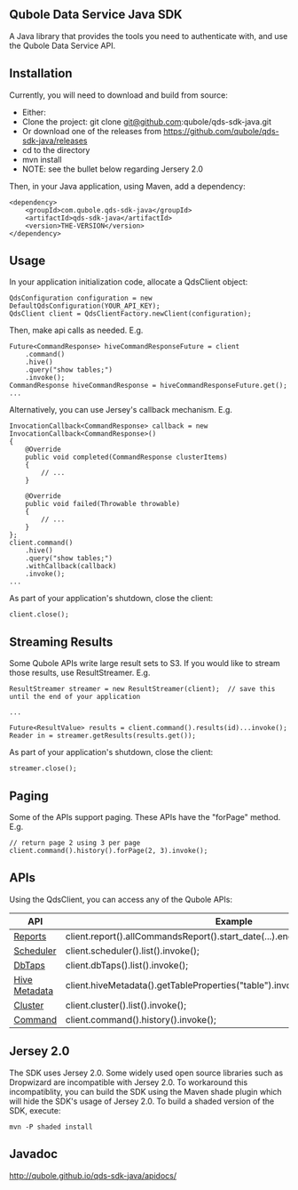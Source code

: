 ## Qubole Data Service Java SDK
A Java library that provides the tools you need to authenticate with, and use the Qubole Data Service API.

## Installation
Currently, you will need to download and build from source:

* Either:
 * Clone the project: git clone git@github.com:qubole/qds-sdk-java.git 
 * Or download one of the releases from https://github.com/qubole/qds-sdk-java/releases
* cd to the directory
* mvn install
* NOTE: see the bullet below regarding Jersery 2.0

Then, in your Java application, using Maven, add a dependency:

```
<dependency>
    <groupId>com.qubole.qds-sdk-java</groupId>
    <artifactId>qds-sdk-java</artifactId>
    <version>THE-VERSION</version>
</dependency>
```

## Usage

In your application initialization code, allocate a QdsClient object:

```
QdsConfiguration configuration = new DefaultQdsConfiguration(YOUR_API_KEY);
QdsClient client = QdsClientFactory.newClient(configuration);
```

Then, make api calls as needed. E.g.

```
Future<CommandResponse> hiveCommandResponseFuture = client
    .command()
    .hive()
    .query("show tables;")
    .invoke();
CommandResponse hiveCommandResponse = hiveCommandResponseFuture.get();
...
```

Alternatively, you can use Jersey's callback mechanism. E.g.

```
InvocationCallback<CommandResponse> callback = new InvocationCallback<CommandResponse>()
{
    @Override
    public void completed(CommandResponse clusterItems)
    {
        // ...
    }

    @Override
    public void failed(Throwable throwable)
    {
        // ...
    }
};
client.command()
    .hive()
    .query("show tables;")
    .withCallback(callback)
    .invoke();
...
```

As part of your application's shutdown, close the client:

```
client.close();
```

## Streaming Results

Some Qubole APIs write large result sets to S3. If you would like to stream those results, use ResultStreamer.
E.g.

```
ResultStreamer streamer = new ResultStreamer(client);  // save this until the end of your application

...

Future<ResultValue> results = client.command().results(id)...invoke();
Reader in = streamer.getResults(results.get());
```

As part of your application's shutdown, close the client:

```
streamer.close();
```

## Paging

Some of the APIs support paging. These APIs have the "forPage" method. E.g.

```
// return page 2 using 3 per page
client.command().history().forPage(2, 3).invoke();
```

## APIs

Using the QdsClient, you can access any of the Qubole APIs:

| API | Example |
| --- | ------- |
| [Reports](http://www.qubole.com/docs/documentation/reports-api/) | client.report().allCommandsReport().start_date(...).end_date(...).limit(...).invoke(); |
| [Scheduler](http://www.qubole.com/docs/documentation/scheduler-api/) | client.scheduler().list().invoke(); |
| [DbTaps](http://www.qubole.com/docs/documentation/dbtaps-api-qds-api-reference/) | client.dbTaps().list().invoke(); |
| [Hive Metadata](http://www.qubole.com/docs/documentation/hive-metadata-api/) | client.hiveMetadata().getTableProperties("table").invoke(); |
| [Cluster](http://www.qubole.com/docs/documentation/cluster-api/) | client.cluster().list().invoke(); |
| [Command](http://www.qubole.com/docs/documentation/command-api/) | client.command().history().invoke(); |

## Jersey 2.0

The SDK uses Jersey 2.0. Some widely used open source libraries such as Dropwizard are incompatible with Jersey 2.0.
To workaround this incompatiblity, you can build the SDK using the Maven shade plugin which will hide the SDK's usage
of Jersey 2.0. To build a shaded version of the SDK, execute:

```
mvn -P shaded install
```

## Javadoc

http://qubole.github.io/qds-sdk-java/apidocs/
